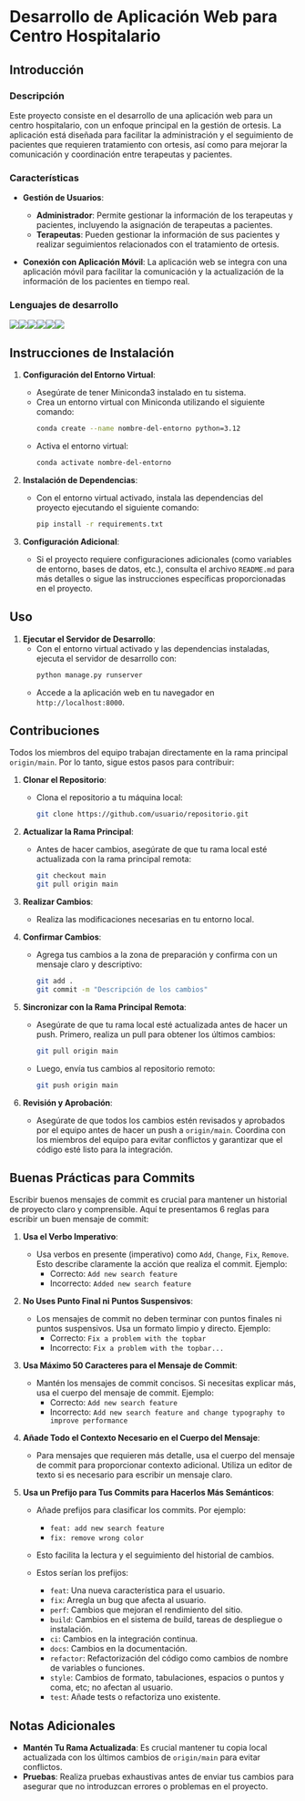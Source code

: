 # Desarrollo de Aplicación Web para Centro Hospitalario

## Introducción

### Descripción
Este proyecto consiste en el desarrollo de una aplicación web para un centro hospitalario, con un enfoque principal en la gestión de ortesis. La aplicación está diseñada para facilitar la administración y el seguimiento de pacientes que requieren tratamiento con ortesis, así como para mejorar la comunicación y coordinación entre terapeutas y pacientes.

### Características
- **Gestión de Usuarios**:
  - **Administrador**: Permite gestionar la información de los terapeutas y pacientes, incluyendo la asignación de terapeutas a pacientes.
  - **Terapeutas**: Pueden gestionar la información de sus pacientes y realizar seguimientos relacionados con el tratamiento de ortesis.

- **Conexión con Aplicación Móvil**: La aplicación web se integra con una aplicación móvil para facilitar la comunicación y la actualización de la información de los pacientes en tiempo real.

### Lenguajes de desarrollo
<img src="https://cdn.jsdelivr.net/gh/devicons/devicon@latest/icons/python/python-original-wordmark.svg" /><img src="https://cdn.jsdelivr.net/gh/devicons/devicon@latest/icons/django/django-plain-wordmark.svg" /><img src="https://cdn.jsdelivr.net/gh/devicons/devicon@latest/icons/javascript/javascript-original.svg" /><img src="https://cdn.jsdelivr.net/gh/devicons/devicon@latest/icons/html5/html5-original-wordmark.svg" /><img src="https://cdn.jsdelivr.net/gh/devicons/devicon@latest/icons/css3/css3-original-wordmark.svg" /><img src="https://cdn.jsdelivr.net/gh/devicons/devicon@latest/icons/postgresql/postgresql-original-wordmark.svg" />

## Instrucciones de Instalación

1. **Configuración del Entorno Virtual**:
   - Asegúrate de tener Miniconda3 instalado en tu sistema.
   - Crea un entorno virtual con Miniconda utilizando el siguiente comando:
     ```bash
     conda create --name nombre-del-entorno python=3.12
     ```
   - Activa el entorno virtual:
     ```bash
     conda activate nombre-del-entorno
     ```

2. **Instalación de Dependencias**:
   - Con el entorno virtual activado, instala las dependencias del proyecto ejecutando el siguiente comando:
     ```bash
     pip install -r requirements.txt
     ```

3. **Configuración Adicional**:
   - Si el proyecto requiere configuraciones adicionales (como variables de entorno, bases de datos, etc.), consulta el archivo `README.md` para más detalles o sigue las instrucciones específicas proporcionadas en el proyecto.

## Uso

1. **Ejecutar el Servidor de Desarrollo**:
   - Con el entorno virtual activado y las dependencias instaladas, ejecuta el servidor de desarrollo con:
     ```bash
     python manage.py runserver
     ```
   - Accede a la aplicación web en tu navegador en `http://localhost:8000`.

## Contribuciones

Todos los miembros del equipo trabajan directamente en la rama principal `origin/main`. Por lo tanto, sigue estos pasos para contribuir:

1. **Clonar el Repositorio**:
   - Clona el repositorio a tu máquina local:
     ```bash
     git clone https://github.com/usuario/repositorio.git
     ```

2. **Actualizar la Rama Principal**:
   - Antes de hacer cambios, asegúrate de que tu rama local esté actualizada con la rama principal remota:
     ```bash
     git checkout main
     git pull origin main
     ```

3. **Realizar Cambios**:
   - Realiza las modificaciones necesarias en tu entorno local.

4. **Confirmar Cambios**:
   - Agrega tus cambios a la zona de preparación y confirma con un mensaje claro y descriptivo:
     ```bash
     git add .
     git commit -m "Descripción de los cambios"
     ```

5. **Sincronizar con la Rama Principal Remota**:
   - Asegúrate de que tu rama local esté actualizada antes de hacer un push. Primero, realiza un pull para obtener los últimos cambios:
     ```bash
     git pull origin main
     ```
   - Luego, envía tus cambios al repositorio remoto:
     ```bash
     git push origin main
     ```

6. **Revisión y Aprobación**:
   - Asegúrate de que todos los cambios estén revisados y aprobados por el equipo antes de hacer un push a `origin/main`. Coordina con los miembros del equipo para evitar conflictos y garantizar que el código esté listo para la integración.

## Buenas Prácticas para Commits

Escribir buenos mensajes de commit es crucial para mantener un historial de proyecto claro y comprensible. Aquí te presentamos 6 reglas para escribir un buen mensaje de commit:

1. **Usa el Verbo Imperativo**:
   - Usa verbos en presente (imperativo) como `Add`, `Change`, `Fix`, `Remove`. Esto describe claramente la acción que realiza el commit. Ejemplo:
     - Correcto: `Add new search feature`
     - Incorrecto: `Added new search feature`

2. **No Uses Punto Final ni Puntos Suspensivos**:
   - Los mensajes de commit no deben terminar con puntos finales ni puntos suspensivos. Usa un formato limpio y directo. Ejemplo:
     - Correcto: `Fix a problem with the topbar`
     - Incorrecto: `Fix a problem with the topbar...`

3. **Usa Máximo 50 Caracteres para el Mensaje de Commit**:
   - Mantén los mensajes de commit concisos. Si necesitas explicar más, usa el cuerpo del mensaje de commit. Ejemplo:
     - Correcto: `Add new search feature`
     - Incorrecto: `Add new search feature and change typography to improve performance`

4. **Añade Todo el Contexto Necesario en el Cuerpo del Mensaje**:
   - Para mensajes que requieren más detalle, usa el cuerpo del mensaje de commit para proporcionar contexto adicional. Utiliza un editor de texto si es necesario para escribir un mensaje claro.

5. **Usa un Prefijo para Tus Commits para Hacerlos Más Semánticos**:
   - Añade prefijos para clasificar los commits. Por ejemplo:
     - `feat: add new search feature`
     - `fix: remove wrong color`
   - Esto facilita la lectura y el seguimiento del historial de cambios.
   - Estos serían los prefijos:

     - `feat`: Una nueva característica para el usuario.
     - `fix`: Arregla un bug que afecta al usuario.
     - `perf`: Cambios que mejoran el rendimiento del sitio.
     - `build`: Cambios en el sistema de build, tareas de despliegue o instalación.
     - `ci`: Cambios en la integración continua.
     - `docs`: Cambios en la documentación.
     - `refactor`: Refactorización del código como cambios de nombre de variables o funciones.
     - `style`: Cambios de formato, tabulaciones, espacios o puntos y coma, etc; no afectan al usuario.
     - `test`: Añade tests o refactoriza uno existente.

## Notas Adicionales
- **Mantén Tu Rama Actualizada**: Es crucial mantener tu copia local actualizada con los últimos cambios de `origin/main` para evitar conflictos.
- **Pruebas**: Realiza pruebas exhaustivas antes de enviar tus cambios para asegurar que no introduzcan errores o problemas en el proyecto.
